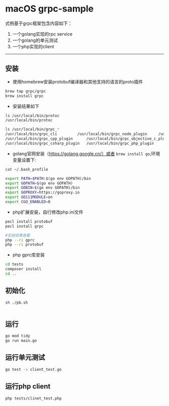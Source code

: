 # macOS grpc-sample

式例基于grpc框架包含内容如下：
1. 一个golang实现的rpc service
2. 一个golang的单元测试
3. 一个php实现的client

--- 
## 安装

- 使用homebrew安装protobuf编译器和其他支持的语言的proto插件

```bash
brew tap grpc/grpc
brew install grpc
```

- 安装结果如下

```bash
ls /usr/local/bin/protoc
/usr/local/bin/protoc

ls /usr/local/bin/grpc_*
/usr/local/bin/grpc_cli			/usr/local/bin/grpc_node_plugin		/usr/local/bin/grpc_python_plugin
/usr/local/bin/grpc_cpp_plugin		/usr/local/bin/grpc_objective_c_plugin	/usr/local/bin/grpc_ruby_plugin
/usr/local/bin/grpc_csharp_plugin	/usr/local/bin/grpc_php_plugin
```

- golang官网安装（https://golang.google.cn/）或者 `brew install go`;环境变量设置下:

```bash
cat ~/.bash_profile

export PATH=$PATH:$(go env GOPATH)/bin
export GOPATH=$(go env GOPATH)
export GOBIN=$(go env GOPATH)/bin
export GOPROXY=https://goproxy.io
export GO111MODULE=on
export CGO_ENABLED=0

```

- php扩展安装，自行修改php.ini文件

```bash
pecl install protobuf
pecl install grpc

#安装结果查看
php --ri gprc
php --ri protobuf

```

- php gprc库安装

```bash
cd tests
composer install
cd ..

``` 
    
## 初始化

```bash
sh ./pb.sh
 
```
## 运行

```bash
go mod tidy
go run main.go

```

## 运行单元测试
```bash
go test -v client_test.go

```

## 运行php client
```bash
php tests/clinet_test.php 

```
